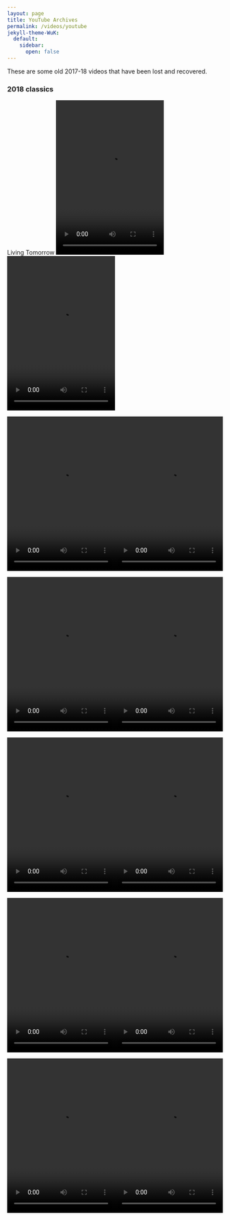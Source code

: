 ```yaml
---
layout: page
title: YouTube Archives
permalink: /videos/youtube
jekyll-theme-WuK:
  default:
    sidebar:
      open: false
---
```

These are some old 2017-18 videos that have been lost and recovered.
<!-- A basic 2 column layout for videos-->

### 2018 classics

<p>
<font align="left">Living Tomorrow</font>
<video width="50%" height="360" controls>
  <source src="https://tribe-video-input-temp.s3.amazonaws.com/5fba975d3616512115ac8834/posts/62250de8be1f1a8c113155ec/29211_Living_Tomorrow.mp4" type="video/mp4">
Your browser does not support the video tag.
<font align="right">Wanderlust's Appetite</font>
</video><video width="50%" height="360" controls>
  <source src="https://tribe-video-input-temp.s3.amazonaws.com/5fba975d3616512115ac8834/posts/622511307272a251188fba60/27746_Wanderlust's_Appetite.mp4" type="video/mp4">
Your browser does not support the video tag.
</video></p>

<p><video width="50%" height="360" controls>
  <source src="https://tribe-video-input-temp.s3.amazonaws.com/5fba975d3616512115ac8834/posts/622511d53b2fea70846f61af/35507_Extinct.mp4" type="video/mp4">
Your browser does not support the video tag.
</video><video width="50%" height="360" controls>
  <source src="https://tribe-video-input-temp.s3.amazonaws.com/5fba975d3616512115ac8834/posts/6225121e310526203dc08a70/96004_Nocturnal_Skies.mp4" type="video/mp4">
Your browser does not support the video tag.
</video></p>

<p><video width="50%" height="360" controls>
  <source src="" type="video/mp4">
Your browser does not support the video tag.
</video><video width="50%" height="360" controls>
  <source src="" type="video/mp4">
Your browser does not support the video tag.
</video></p>

<p><video width="50%" height="360" controls>
  <source src="" type="video/mp4">
Your browser does not support the video tag.
</video><video width="50%" height="360" controls>
  <source src="" type="video/mp4">
Your browser does not support the video tag.
</video></p>

<p><video width="50%" height="360" controls>
  <source src="" type="video/mp4">
Your browser does not support the video tag.
</video><video width="50%" height="360" controls>
  <source src="" type="video/mp4">
Your browser does not support the video tag.
</video></p>

<p><video width="50%" height="360" controls>
  <source src="" type="video/mp4">
Your browser does not support the video tag.
</video><video width="50%" height="360" controls>
  <source src="" type="video/mp4">
Your browser does not support the video tag.
</video></p>

